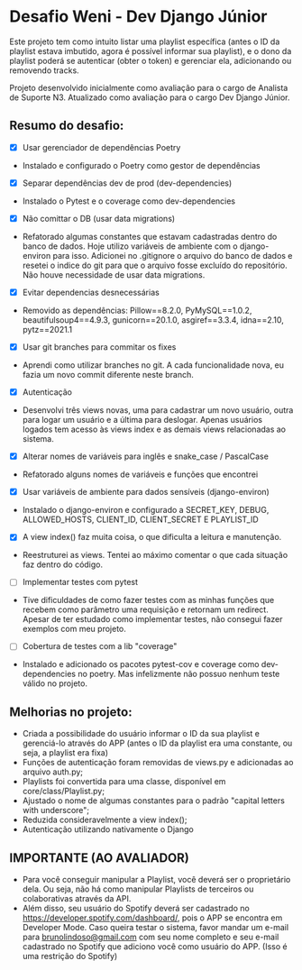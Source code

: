 # Desafio Weni - Dev Django Júnior

Este projeto tem como intuito listar uma playlist específica (antes o ID da playlist estava imbutido, agora é possível informar sua playlist), e o dono da playlist poderá se autenticar (obter o token) e gerenciar ela, adicionando ou removendo tracks.

Projeto desenvolvido inicialmente como avaliação para o cargo de Analista de Suporte N3. Atualizado como avaliação para o cargo Dev Django Júnior.

## Resumo do desafio:

- [x]  Usar gerenciador de dependências Poetry
- Instalado e configurado o Poetry como gestor de dependências
- [x]  Separar dependências dev de prod (dev-dependencies)
- Instalado o Pytest e o coverage como dev-dependencies
- [x]  Não comittar o DB (usar data migrations)
- Refatorado algumas constantes que estavam cadastradas dentro do banco de dados. Hoje utilizo variáveis de ambiente com o django-environ para isso. Adicionei no .gitignore o arquivo do banco de dados e resetei o indice do git para que o arquivo fosse excluído do repositório. Não houve necessidade de usar data migrations.
- [x]  Evitar dependencias desnecessárias
- Removido as dependências: Pillow==8.2.0, PyMySQL==1.0.2, beautifulsoup4==4.9.3, gunicorn==20.1.0, asgiref==3.3.4, idna==2.10, pytz==2021.1
- [x]  Usar git branches para commitar os fixes
- Aprendi como utilizar branches no git. A cada funcionalidade nova, eu fazia um novo commit diferente neste branch.
- [x]  Autenticação
- Desenvolvi três views novas, uma para cadastrar um novo usuário, outra para logar um usuário e a última para deslogar. Apenas usuários logados tem acesso às views index e as demais views relacionadas ao sistema.
- [x]  Alterar nomes de variáveis para inglês e snake_case / PascalCase
- Refatorado alguns nomes de variáveis e funções que encontrei
- [x]  Usar variáveis de ambiente para dados sensíveis (django-environ)
- Instalado o django-environ e configurado a SECRET_KEY, DEBUG, ALLOWED_HOSTS, CLIENT_ID, CLIENT_SECRET E PLAYLIST_ID
- [x]  A view index() faz muita coisa, o que dificulta a leitura e manutenção.
- Reestruturei as views. Tentei ao máximo comentar o que cada situação faz dentro do código.
- [ ]  Implementar testes com pytest
- Tive dificuldades de como fazer testes com as minhas funções que recebem como parâmetro uma requisição e retornam um redirect. Apesar de ter estudado como implementar testes, não consegui fazer exemplos com meu projeto.
- [ ]  Cobertura de testes com a lib "coverage"
- Instalado e adicionado os pacotes pytest-cov e coverage como dev-dependencies no poetry. Mas infelizmente não possuo nenhum teste válido no projeto.

## Melhorias no projeto:

- Criada a possibilidade do usuário informar o ID da sua playlist e gerenciá-lo através do APP (antes o ID da playlist era uma constante, ou seja, a playlist era fixa)
- Funções de autenticação foram removidas de views.py e adicionadas ao arquivo auth.py;
- Playlists foi convertida para uma classe, disponível em core/class/Playlist.py;
- Ajustado o nome de algumas constantes para o padrão "capital letters with underscore";
- Reduzida consideravelmente a view index();
- Autenticação utilizando nativamente o Django

## IMPORTANTE (AO AVALIADOR)
- Para você conseguir manipular a Playlist, você deverá ser o proprietário dela. Ou seja, não há como manipular Playlists de terceiros ou colaborativas através da API.
- Além disso, seu usuário do Spotify deverá ser cadastrado no https://developer.spotify.com/dashboard/, pois o APP se encontra em Developer Mode. Caso queira testar o sistema, favor mandar um e-mail para <brunolindoso@gmail.com> com seu nome completo e seu e-mail cadastrado no Spotify que adiciono você como usuário do APP. (Isso é uma restrição do Spotify)
